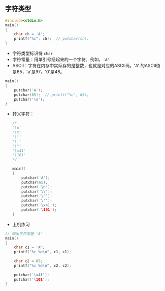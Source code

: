 ## 字符类型

```c
#include<stdio.h>
main()
{
    char ch = 'A';
    printf("%c", ch);  // putchar(ch);
}
```

- 字符类型标识符  `char`
- 字符常量：用单引号括起来的一个字符，例如，`'A' `
- ASCII：字符在内存中实际存的是整数，也就是对应的ASCII码，'A' 的ASCII值是65，'a'是97，'0'是48。

```c
main()
{
    putchar('A');
    putchar(65);  // printf("%c", 65);
    putchar('\n');
}
```

- 转义字符：

  ```c
  /*
  '\n'
  '\t'
  '\\'
  '\''
  '\"'
  '\x41'
  '\101'
  */
  
  main()
  {
      putchar('A');
      putchar(65);
      putchar('\n');
      putchar('\\');
      putchar('\'');
      putchar('\"');
      putchar('\x41');
      putchar('\101');
  }
  ```

- 上机练习

```c
// 输出字符常量 'A'
main()
{
    char c1 = 'A';
    printf("%c %d\n", c1, c1);
    
    char c2 = 65;
    printf("%c %d\n", c2, c2);
    
    putchar('\x41');
    putchar('\101');
}
```

